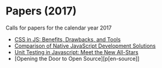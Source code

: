 # Papers (2017)

Calls for papers for the calendar year 2017

- [CSS in JS: Benefits, Drawbacks, and Tools][css-in-js]
- [Comparison of Native JavaScript Development Solutions][native-development]
- [Unit Testing in Javascript: Meet the New All-Stars][unit-testing]
- [Opening the Door to Open Source][p[en-source]]

[css-in-js]: ./css-in-js/
[native-development]: ./native-development/
[unit-testing]: ./unit-testing-all-stars/
[open-source]: ./open-source